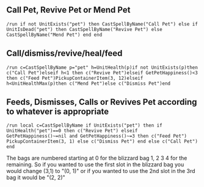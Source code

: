 ## Call Pet, Revive Pet or Mend Pet
```
/run if not UnitExists("pet") then CastSpellByName("Call Pet") else if UnitIsDead("pet") then CastSpellByName("Revive Pet") else CastSpellByName("Mend Pet") end end
```


## Call/dismiss/revive/heal/feed
```
/run c=CastSpellByName p="pet" h=UnitHealth(p)if not UnitExists(p)then c("Call Pet")elseif h<1 then c("Revive Pet")elseif GetPetHappiness()<3 then c("Feed Pet")PickupContainerItem(3, 12)elseif h<UnitHealthMax(p)then c("Mend Pet")else c("Dismiss Pet")end
```


## Feeds, Dismisses, Calls or Revives Pet according to whatever is appropriate
```
/run local c=CastSpellByName if UnitExists("pet") then if UnitHealth("pet")==0 then c("Revive Pet") elseif GetPetHappiness()~=nil and GetPetHappiness()~=3 then c("Feed Pet") PickupContainerItem(3, 1) else c("Dismiss Pet") end else c("Call Pet") end
```
The bags are numbered starting at 0 for the blizzard bag 1, 2 3 4 for the remaining. So if you wanted to use the first slot in the blizzard bag you would change (3,1) to "(0, 1)" or if you wanted to use the 2nd slot in the 3rd bag it would be "(2, 2)"